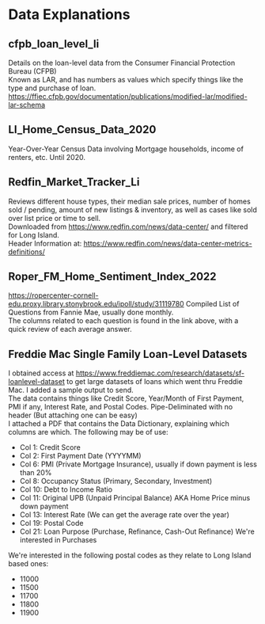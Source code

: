 # Data Explanations

## cfpb_loan_level_li  

Details on the loan-level data from the Consumer Financial Protection Bureau (CFPB)  
Known as LAR, and has numbers as values which specify things like the type and purchase of loan.  
<https://ffiec.cfpb.gov/documentation/publications/modified-lar/modified-lar-schema>  

## LI_Home_Census_Data_2020

Year-Over-Year Census Data involving Mortgage households, income of renters, etc. Until 2020.

## Redfin_Market_Tracker_Li

Reviews different house types, their median sale prices, number of homes sold / pending, amount of new listings & inventory, as well as cases like sold over list price or time to sell.  
Downloaded from <https://www.redfin.com/news/data-center/> and filtered for Long Island.  
Header Information at: <https://www.redfin.com/news/data-center-metrics-definitions/>  

## Roper_FM_Home_Sentiment_Index_2022

<https://ropercenter-cornell-edu.proxy.library.stonybrook.edu/ipoll/study/31119780>
Compiled List of Questions from Fannie Mae, usually done monthly.  
The columns related to each question is found in the link above, with a quick review of each average answer.

## Freddie Mac Single Family Loan-Level Datasets

I obtained access at <https://www.freddiemac.com/research/datasets/sf-loanlevel-dataset> to get large datasets of loans which went thru Freddie Mac. I added a sample output to send.  
The data contains things like Credit Score, Year/Month of First Payment, PMI if any, Interest Rate, and Postal Codes. Pipe-Deliminated with no header (But attaching one can be easy)  
I attached a PDF that contains the Data Dictionary, explaining which columns are which. The following may be of use:

- Col 1: Credit Score
- Col 2: First Payment Date (YYYYMM)
- Col 6: PMI (Private Mortgage Insurance), usually if down payment is less than 20%
- Col 8: Occupancy Status (Primary, Secondary, Investment)
- Col 10: Debt to Income Ratio
- Col 11: Original UPB (Unpaid Principal Balance) AKA Home Price minus down payment
- Col 13: Interest Rate (We can get the average rate over the year)
- Col 19: Postal Code
- Col 21: Loan Purpose (Purchase, Refinance, Cash-Out Refinance) We're interested in Purchases

We're interested in the following postal codes as they relate to Long Island based ones:

- 11000
- 11500
- 11700
- 11800
- 11900
